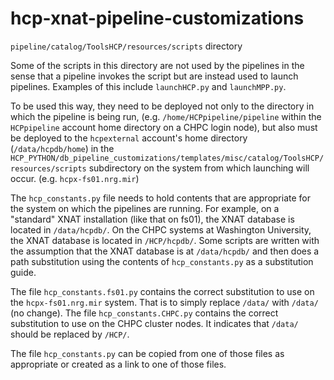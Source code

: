 hcp-xnat-pipeline-customizations
================================

<code>pipeline/catalog/ToolsHCP/resources/scripts</code> directory

Some of the scripts in this directory are not used by the pipelines in the sense that a pipeline invokes 
the script but are instead used to launch pipelines. Examples of this include <code>launchHCP.py</code> and 
<code>launchMPP.py</code>.

To be used this way, they need to be deployed not only to the directory in which the pipeline is being run,
(e.g. <code>/home/HCPpipeline/pipeline</code> within the <code>HCPpipeline</code> account home directory on a CHPC login node), 
but also must be deployed to the <code>hcpexternal</code> account's home directory (<code>/data/hcpdb/home</code>) in the 
<code>HCP_PYTHON/db_pipeline_customizations/templates/misc/catalog/ToolsHCP/resources/scripts</code> subdirectory on the system 
from which launching will occur. (e.g. <code>hcpx-fs01.nrg.mir</code>)

The <code>hcp_constants.py</code> file needs to hold contents that are appropriate for the system on which the pipelines are running.
For example, on a "standard" XNAT installation (like that on fs01), the XNAT database is located in <code>/data/hcpdb/</code>.
On the CHPC systems at Washington University, the XNAT database is located in <code>/HCP/hcpdb/</code>. Some scripts are 
written with the assumption that the XNAT database is at <code>/data/hcpdb/</code> and then does a path substitution using
the contents of <code>hcp_constants.py</code> as a substitution guide.  

The file <code>hcp_constants.fs01.py</code> contains the correct substitution to use on the <code>hcpx-fs01.nrg.mir</code> system. 
That is to simply replace <code>/data/</code> with <code>/data/</code> (no change).  The file <code>hcp_constants.CHPC.py</code>
contains the correct substitution to use on the CHPC cluster nodes. It indicates that <code>/data/</code> should be replaced by 
<code>/HCP/</code>.

The file <code>hcp_constants.py</code> can be copied from one of those files as appropriate or created as a link to one of those
files. 